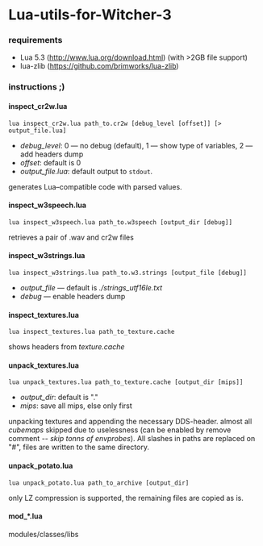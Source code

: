 # Lua-utils-for-Witcher-3

### requirements
* Lua 5.3 (http://www.lua.org/download.html) (with >2GB file support)
* lua-zlib (https://github.com/brimworks/lua-zlib)

### instructions ;)

#### inspect_cr2w.lua
    lua inspect_cr2w.lua path_to.cr2w [debug_level [offset]] [> output_file.lua]
* *debug_level*: 0 — no debug (default), 1 — show type of variables, 2 — add headers dump
* *offset*: default is 0
* *output_file.lua*: default output to ````stdout````.

generates Lua–compatible code with parsed values.

#### inspect_w3speech.lua
    lua inspect_w3speech.lua path_to.w3speech [output_dir [debug]]
retrieves a pair of .wav and cr2w files

#### inspect_w3strings.lua
    lua inspect_w3strings.lua path_to.w3.strings [output_file [debug]]
* *output_file* — default is *./strings_utf16le.txt*
* *debug* — enable headers dump

#### inspect_textures.lua
    lua inspect_textures.lua path_to_texture.cache
shows headers from *texture.cache*

#### unpack_textures.lua
    lua unpack_textures.lua path_to_texture.cache [output_dir [mips]]
* *output_dir*: default is "."
* *mips*: save all mips, else only first

unpacking textures and appending the necessary DDS-header. almost all *cubemaps* skipped due to uselessness (can be enabled by remove comment *-- skip tonns of envprobes*). All slashes in paths are replaced on "#", files are written to the same directory.

#### unpack_potato.lua
    lua unpack_potato.lua path_to_archive [output_dir]
only LZ compression is supported, the remaining files are copied as is.

#### mod_*.lua
modules/classes/libs
